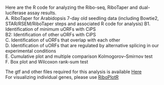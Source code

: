 Here are the R code for analyzing the Ribo-seq, RiboTaper and dual-luciferase assay results.   
A. RiboTaper for Arabidopsis 7-day old seedling data (including Bowtie2, STAR/RSEM/RiboTaper steps and associated R code for analysis)
B1. Identification of minimum uORFs with CiPS    
B2: Identification of other uORFs with CiPS  
C. Identification of uORFs that overlap with each other   
D. Identification of uORFs that are regulated by alternative splicing in our experimental conditions  
E. Cumulative plot and multiple comparison Kolmogorov–Smirnov test   
F. Box plot and Wilcoxon rank-sum test  

The gtf and other files required for this analysis is available [Here](https://data.mendeley.com/datasets/89j7snbm2r/draft?a=7b3a1001-2727-4a31-8ae5-784337dcc582)  
For visualizing individual genes, please use [RiboPlotR](https://github.com/hsinyenwu/RiboPlotR)

